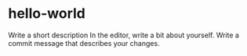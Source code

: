 # hello-world
Write a short description
In the editor, write a bit about yourself.
Write a commit message that describes your changes.
